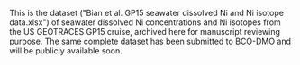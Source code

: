This is the dataset ("Bian et al. GP15 seawater dissolved Ni and Ni isotope data.xlsx") of seawater dissolved Ni concentrations and Ni isotopes from the US GEOTRACES GP15 cruise, archived here for manuscript reviewing purpose. 
The same complete dataset has been submitted to BCO-DMO and will be publicly available soon.
